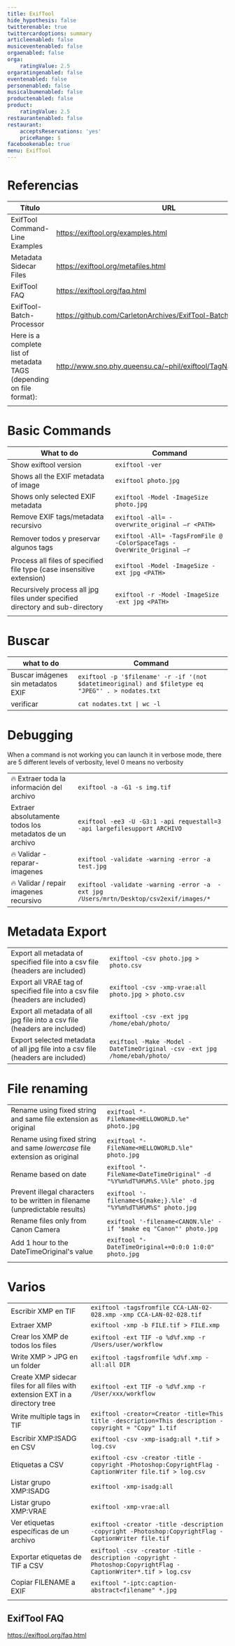 ```yaml
---
title: ExifTool
hide_hypothesis: false
twitterenable: true
twittercardoptions: summary
articleenabled: false
musiceventenabled: false
orgaenabled: false
orga:
    ratingValue: 2.5
orgaratingenabled: false
eventenabled: false
personenabled: false
musicalbumenabled: false
productenabled: false
product:
    ratingValue: 2.5
restaurantenabled: false
restaurant:
    acceptsReservations: 'yes'
    priceRange: $
facebookenable: true
menu: ExifTool
---
```


# Referencias

| Título                                                                  | URL                                                              |
| -------------------------------------------------------------------- | ---------------------------------------------------------------- |
| ExifTool Command-Line Examples                                       | https://exiftool.org/examples.html                               |
| Metadata Sidecar Files                                               | https://exiftool.org/metafiles.html                              |
| ExifTool FAQ                                                         | https://exiftool.org/faq.html                                    |
| ExifTool-Batch-Processor                                             | https://github.com/CarletonArchives/ExifTool-Batch-Processor     |
| Here is a complete list of metadata TAGS (depending on file format): | http://www.sno.phy.queensu.ca/~phil/exiftool/TagNames/index.html |
|                                                                      |                                                                  |

# Basic Commands

| What to do                                                                    | Command                                                                 |
| ----------------------------------------------------------------------------- | ----------------------------------------------------------------------- |
| Show exiftool version                                                         | `exiftool -ver`                                                         |
| Shows all the EXIF metadata of image                                          | `exiftool photo.jpg`                                                    |
| Shows only selected EXIF metadata                                             | `exiftool -Model -ImageSize photo.jpg`                                  |
| Remove EXIF tags/metadata recursivo                                           | `exiftool -all= -overwrite_original –r <PATH>`                          |
| Remover todos y preservar algunos tags                                        | `exiftool -All= -TagsFromFile @ -ColorSpaceTags -OverWrite_Original –r` |
| Process all files of specified file type (case insensitive extension)         | `exiftool -Model -ImageSize -ext jpg <PATH>`                            |
| Recursively process all jpg files under specified directory and sub-directory | `exiftool -r -Model -ImageSize -ext jpg <PATH>`                         |
|                                                                               |                                                                         |

# Buscar

| what to do                         | Command                                                                                            |
| ---------------------------------- | -------------------------------------------------------------------------------------------------- |
| Buscar imágenes sin metadatos EXIF | `exiftool -p '$filename' -r -if '(not $datetimeoriginal) and $filetype eq "JPEG"' . > nodates.txt` |
| verificar                          | `cat nodates.txt \| wc -l`                                                                         |


# Debugging

When a command is not working you can launch it in verbose mode, there are 5 different levels of verbosity, level 0 means no verbosity

|                                                         |                                                                                         |
| ------------------------------------------------------- | --------------------------------------------------------------------------------------- |
| 🔥 Extraer toda la información del archivo             | `exiftool -a -G1 -s img.tif`                                                            |
| Extraer absolutamente todos los metadatos de un archivo | `exiftool -ee3 -U -G3:1 -api requestall=3 -api largefilesupport ARCHIVO`                |
| 🔥 Validar -reparar- imagenes                          | `exiftool -validate -warning -error -a test.jpg`                                        |
| 🔥 Validar / repair imagenes recursivo                 | `exiftool -validate -warning -error -a  -ext jpg /Users/mrtn/Desktop/csv2exif/images/*` |

# Metadata Export

|                                                                                 |                                                                           |
| ------------------------------------------------------------------------------- | ------------------------------------------------------------------------- |
| Export all metadata of specified file into a csv file (headers are included)    | `exiftool -csv photo.jpg > photo.csv`                                     |
| Export all VRAE tag of specified file into a csv file (headers are included)    | `exiftool -csv -xmp-vrae:all photo.jpg > photo.csv`                       |
| Export all metadata of all jpg file into a csv file (headers are included)      | `exiftool -csv -ext jpg /home/ebah/photo/`                                |
| Export selected metadata of all jpg file into a csv file (headers are included) | `exiftool -Make -Model -DateTimeOriginal -csv -ext jpg /home/ebah/photo/` |


# File renaming

|                                                                              |                                                                           |
| ---------------------------------------------------------------------------- | ------------------------------------------------------------------------- |
| Rename using fixed string and same file extension as original                | `exiftool "-FileName<HELLOWORLD.%e" photo.jpg`                            |
| Rename using fixed string and same *lowercase* file extension as original    | `exiftool "-FileName<HELLOWORLD.%le" photo.jpg`                           |
| Rename based on date                                                         | `exiftool "-FileName<DateTimeOriginal" -d "%Y%m%dT%H%M%S.%%le" photo.jpg` |
| Prevent illegal characters to be written in filename (unpredictable results) | `exiftool '-filename<${make;}.%le' -d "%Y%m%dT%H%M%S" photo.jpg`          |
| Rename files only from Canon Camera                                          | `exiftool '-filename<CANON.%le' -if '$make eq "Canon"' photo.jpg`         |
| Add 1 hour to the DateTimeOriginal's value                                   | `exiftool "-DateTimeOriginal+=0:0:0 1:0:0" photo.jpg`                     |
|                                                                              |                                                                           |

# Varios
|                                                                               |                                                                                                                |
| ----------------------------------------------------------------------------- | -------------------------------------------------------------------------------------------------------------- |
| Escribir XMP en TIF                                                           | `exiftool -tagsfromfile CCA-LAN-02-028.xmp -xmp CCA-LAN-02-028.tif`                                            |
| Extraer XMP                                                                   | `exiftool -xmp -b FILE.tif > FILE.xmp`                                                                         |
| Crear los XMP de todos los files                                              | `exiftool -ext TIF -o %d%f.xmp -r /Users/user/workflow`                                                        |
| Write XMP > JPG en un folder                                                  | `exiftool -tagsfromfile %d%f.xmp -all:all DIR`                                                                 |
| Create XMP sidecar files for all files with extension EXT in a directory tree | `exiftool -ext TIF -o %d%f.xmp -r /User/xxx/workflow`                                                          |
| Write multiple tags in TIF                                                    | `exiftool -creator=Creator -title=This title -description=This description -copyright = "Copy" 1.tif`          |
| Escribir XMP:ISADG en CSV                                                     | `exiftool -csv -xmp-isadg:all *.tif > log.csv`                                                                 |
| Etiquetas a CSV                                                               | `exiftool -csv -creator -title -copyright -Photoshop:CopyrightFlag -CaptionWriter file.tif > log.csv`          |
| Listar grupo XMP:ISADG                                                        | `exiftool -xmp-isadg:all`                                                                                      |
| Listar grupo XMP:VRAE                                                         | `exiftool -xmp-vrae:all`                                                                                       |
| Ver etiquetas específicas de un archivo                                       | `exiftool -creator -title -description -copyright -Photoshop:CopyrightFlag -CaptionWriter file.tif`            |
| Exportar etiquetas de TIF a CSV                                               | `exiftool -csv -creator -title -description -copyright -Photoshop:CopyrightFlag -CaptionWriter*.tif > log.csv` |
| Copiar FILENAME a EXIF                                                        | `exiftool "-iptc:caption-abstract<filename" *.jpg`                                                             |
|                                                                               |                                                                                                                |


## ExifTool FAQ
https://exiftool.org/faq.html
